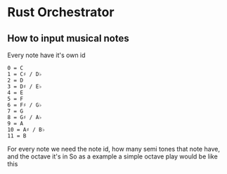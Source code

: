 # Rust Orchestrator

## How to input musical notes

Every note have it's own id

```
0 = C
1 = C♯ / D♭
2 = D
3 = D♯ / E♭
4 = E
5 = F
6 = F♯ / G♭
7 = G
8 = G♯ / A♭
9 = A
10 = A♯ / B♭
11 = B
```

For every note we need the note id, how many semi tones that note have, and the octave it's in
So as a example a simple octave play would be like this
